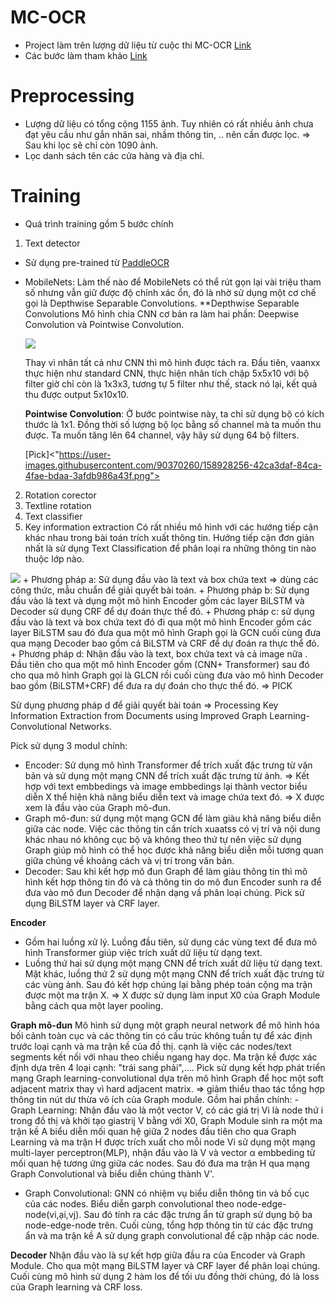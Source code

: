 # MC-OCR 
- Project làm trên lượng dữ liệu từ cuộc thi MC-OCR [Link](https://aihub.vn/competitions/1.)
- Các bước làm tham khảo [Link](https://github.com/ndcuong91/MC_OCR?fbclid=IwAR1Qqyo0WDWCvENHZQ82kbQLXHbRBz0mjzBWmOjRk3m0hMU_QsnKNqgk2lc)

# Preprocessing
- Lượng dữ liệu có tổng cộng 1155 ảnh. Tuy nhiên có rất nhiều ảnh chưa đạt yêu cầu như gắn nhãn sai, nhầm thông tin, .. nên cần được lọc. => Sau khi lọc sẽ chỉ còn 1090 ảnh.
- Lọc danh sách tên các cửa hàng và địa chỉ.

# Training 
- Quá trình training gồm 5 bước chính
1. Text detector
- Sử dụng pre-trained từ [PaddleOCR](https://github.com/PaddlePaddle/PaddleOCR) 

+ MobileNets: Làm thế nào để MobileNets có thể rút gọn lại vài triệu tham số nhưng vẫn giữ được độ chính xác ổn, đó là nhờ sử dụng một cơ chế gọi là Depthwise Separable Convolutions.
  **Depthwise Separable Convolutions
    Mô hình chia CNN cơ bản ra làm hai phần: Deepwise Convolution và Pointwise Convolution.
    
    <img src="https://user-images.githubusercontent.com/90370260/158927771-09873e0b-1f72-4d47-9805-528c24fe8e77.png">
  
  Thay vì nhân tất cả như CNN thì mô hình được tách ra.
  Đầu tiên, vaanxx thực hiện như standard CNN, thực hiện nhân tích chập 5x5x10 với bộ filter giờ chỉ còn là 1x3x3, tương tự 5 filter như thế, stack nó lại, kết quả thu được output 5x10x10.
  
  **Pointwise Convolution**: Ở bước pointwise này, ta chỉ sử dụng bộ có kích thước là 1x1. Đồng thời số lượng bộ lọc bằng số channel mà ta muốn thu được. Ta muốn tăng lên 64 channel, vậy hãy sử dụng 64 bộ filters.
  
  [Pick]<"https://user-images.githubusercontent.com/90370260/158928256-42ca3daf-84ca-4fae-bdaa-3afdb986a43f.png">

2. Rotation corector
3. Textline rotation
4. Text classifier
5. Key information extraction
 Có rất nhiều mô hình với các hướng tiếp cận khác nhau trong bài toán trích xuất thông tin. Hướng tiếp cận đơn giản nhất là sử dụng Text Classification để phân loại ra những thông tin nào thuộc lớp nào.
 <img src="https://images.viblo.asia/full/b8fdd6ac-ddfa-4160-b573-b323836c190d.png">
 + Phương pháp a: Sử dụng đầu vào là text và box chứa text => dùng các công thức, mẫu chuẩn để giải quyết bài toán.
 + Phương pháp b: Sử dụng đầu vào là text và dụng một mô hình Encoder gồm các layer BiLSTM và Decoder sử dụng CRF để dự đoán thực thể đó.
 + Phương pháp c: sử dụng đầu vào là text và box chứa text đó đi qua một mô hình Encoder gồm các layer BiLSTM sau đó đưa qua một mô hình Graph gọi là GCN cuối cùng đưa qua mạng Decoder bao gồm cả BiLSTM và CRF để dự đoán ra thực thể đó.
 + Phương pháp d: Nhận đầu vào là text, box chứa text và cả image nữa . Đầu tiên cho qua một mô hình Encoder gồm (CNN+ Transformer) sau đó cho qua mô hình Graph gọi là GLCN rồi cuối cùng đưa vào mô hình Decoder bao gồm (BiLSTM+CRF) để đưa ra dự đoán cho thực thể đó. => PICK
 
  Sử dụng phương pháp d để giải quyết bài toán => Processing Key Information Extraction from Documents using Improved Graph Learning-Convolutional Networks.
  
  Pick sử dụng 3 modul chính:
   + Encoder: Sử dụng mô hình Transformer để trích xuất đặc trưng từ văn bản và sử dụng một mạng CNN để trích xuất đặc trưng từ ảnh. => Kết hợp với text embbedings và image embbedings lại thành vector biểu diễn X thể hiện khả năng biểu diễn text và image chứa text đó. => X được xem là đầu vào của Graph mô-đun.
   + Graph mô-đun: sử dụng một mạng GCN để làm giàu khả năng biểu diễn giữa các node. Việc các thông tin cần trích xuaatss có vị trí và nội dung khác nhau nó không cục bộ và không theo thứ tự nên việc sử dụng Graph giúp mô hình có thể học được khả năng biểu diễn mỗi tương quan giữa chúng về khoảng cách và vị trí trong văn bản.
   + Decoder: Sau khi kết hợp mô đun Graph để làm giàu thông tin thì mô hình kết hợp thông tin đó và cả thông tin do mô đun Encoder sunh ra để đưa vào mô đun Decoder để nhận dạng vầ phân loại chúng. Pick sử dụng BiLSTM layer và CRF layer.

  <src img="https://images.viblo.asia/full/4cbfec74-7277-4ce0-8473-47ef0c343dc9.png">
 
  **Encoder**
 - Gồm hai luồng xử lý. Luồng đầu tiên, sử dụng các vùng text để đưa mô hình Transformer giúp việc trích xuất dữ liệu từ dạng text.
 - Luồng thứ hai sử dụng một mạng CNN để trích xuất dữ liệu từ dạng text. Mặt khác, luồng thứ 2 sử dụng một mạng CNN để trích xuất đặc trưng từ các vùng ảnh. Sau đó kết hợp chúng lại bằng phép toán cộng ma trận được một ma trận X.
 => X được sử dụng làm input X0 của Graph Module bằng cách qua một layer pooling.
 
 **Graph mô-đun**
  Mô hình sử dụng một graph neural network để mô hình hóa bối cảnh toàn cục và các thông tin có cấu trúc không tuần tự để xác định trước loại cạnh và ma trận kề của đồ thị. cạnh là việc các nodes/text segments kết nối với nhau theo chiều ngang hay dọc. 
  Ma trận kề được xác định dựa trên 4 loại cạnh: "trái sang phải",....
  Pick sử dụng kết hợp phát triển mạng Graph learning-convolutional dựa trên mô hình Graph để học một soft adjacent matrix thay vì hard adjacent matrix.
 => giảm thiểu thao tác tổng hợp thông tin nút dư thừa vô ích của Graph module.
  Gồm hai phần chính:
    - Graph Learning: Nhận đầu vào là một vector V, có các giá trị Vi là node thứ i trong đồ thị và khởi tạo giastrij V bằng với X0, Graph Module sinh ra một ma trận kề A biểu diễn mối quan hệ giữa 2 nodes đầu tiên cho qua Graph Learning và ma trận H được trích xuất cho mỗi node Vi sử dụng một mạng multi-layer perceptron(MLP), nhận đầu vào là V và vector α embbeding từ mối quan hệ tương ứng giữa các nodes. Sau đó đưa ma trận H qua mạng Graph Convolutional và biểu diễn chúng thành V'.
  -  Graph Convolutional: GNN có nhiệm vụ biểu diễn thông tin và bố cục của các nodes. Biểu diễn garph convolutional theo node-edge-node(vi,ại,vj). Sau đó tính ra các đặc trưng ẩn từ graph sử dụng bộ ba node-edge-node trên. Cuối cùng, tổng hợp thông tin từ các đặc trưng ẩn và ma trận kề A sử dụng graph convolutional để cập nhập các node.
 
 **Decoder**
  Nhận đầu vào là sự kết hợp giữa đầu ra của Encoder và Graph Module. Cho qua một mạng BiLSTM layer và CRF layer để phân loại chúng. 
  Cuối cùng mô hình sử dụng 2 hàm los để tối ưu đồng thời chúng, đó là loss của Graph learning và CRF loss.
 
